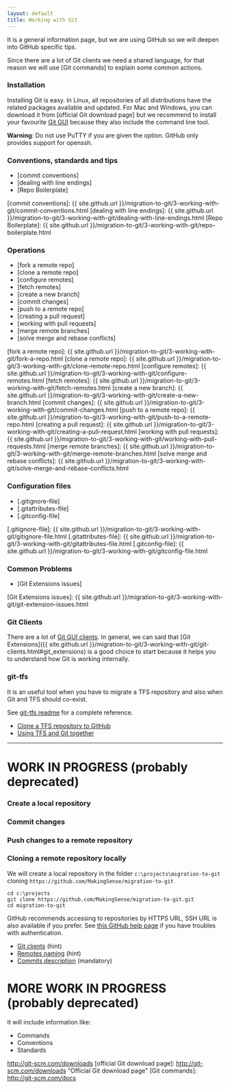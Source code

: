 ```yaml
---
layout: default
title: Working with Git
---
```


It is a general information page, but we are using GitHub so we will deepen
into GitHub specific tips.

Since there are a lot of Git clients we need a shared language, for that reason
we will use [Git commands] to explain some common actions.

### Installation

Installing Git is easy. In Linux, all repositories of all distributions have the 
related packages available and updated. For Mac and Windows, you can download it 
from [official Git download page] but we recommend to install your favourite 
[Git GUI](git-clients.html) because they also include the command line 
tool.

**Warning**: Do not use PuTTY if you are given the option. GitHub only provides 
support for openssh.

### Conventions, standards and tips

* [commit conventions]
* [dealing with line endings]
* [Repo Boilerplate]


[commit conventions]: {{ site.github.url }}/migration-to-git/3-working-with-git/commit-conventions.html
[dealing with line endings]: {{ site.github.url }}/migration-to-git/3-working-with-git/dealing-with-line-endings.html
[Repo Boilerplate]: {{ site.github.url }}/migration-to-git/3-working-with-git/repo-boilerplate.html

### Operations

<!-- it is pending to sort this -->

* [fork a remote repo]
* [clone a remote repo]
* [configure remotes]
* [fetch remotes]
* [create a new branch]
* [commit changes]
* [push to a remote repo]
* [creating a pull request]
* [working with pull requests]
* [merge remote branches]
* [solve merge and rebase conflicts]


[fork a remote repo]: {{ site.github.url }}/migration-to-git/3-working-with-git/fork-a-repo.html
[clone a remote repo]: {{ site.github.url }}/migration-to-git/3-working-with-git/clone-remote-repo.html
[configure remotes]: {{ site.github.url }}/migration-to-git/3-working-with-git/configure-remotes.html
[fetch remotes]: {{ site.github.url }}/migration-to-git/3-working-with-git/fetch-remotes.html
[create a new branch]: {{ site.github.url }}/migration-to-git/3-working-with-git/create-a-new-branch.html
[commit changes]: {{ site.github.url }}/migration-to-git/3-working-with-git/commit-changes.html
[push to a remote repo]: {{ site.github.url }}/migration-to-git/3-working-with-git/push-to-a-remote-repo.html
[creating a pull request]: {{ site.github.url }}/migration-to-git/3-working-with-git/creating-a-pull-request.html
[working with pull requests]: {{ site.github.url }}/migration-to-git/3-working-with-git/working-with-pull-requests.html
[merge remote branches]: {{ site.github.url }}/migration-to-git/3-working-with-git/merge-remote-branches.html
[solve merge and rebase conflicts]: {{ site.github.url }}/migration-to-git/3-working-with-git/solve-merge-and-rebase-conflicts.html

### Configuration files

* [.gitignore-file]
* [.gitattributes-file]
* [.gitconfig-file]

[.gitignore-file]: {{ site.github.url }}/migration-to-git/3-working-with-git/gitignore-file.html
[.gitattributes-file]: {{ site.github.url }}/migration-to-git/3-working-with-git/gitattributes-file.html
[.gitconfig-file]: {{ site.github.url }}/migration-to-git/3-working-with-git/gitconfig-file.html

### Common Problems

* [Git Extensions issues]

[Git Extensions issues]: {{ site.github.url }}/migration-to-git/3-working-with-git/git-extension-issues.html

### Git Clients

There are a lot of [Git GUI clients](git-clients.html). In general, we can said 
that [Git Extensions]({{ site.github.url }}/migration-to-git/3-working-with-git/git-clients.html#git_extensions)
is a good choice to start because it helps you to understand how Git is working
internally.

### git-tfs

It is an useful tool when you have to migrate a TFS repository and also when Git and TFS should co-exist.

See [git-tfs readme](https://github.com/git-tfs/git-tfs/#readme) for a complete reference.

* [Clone a TFS repository to GitHub](git-fts-to-github.html)
* [Using TFS and Git together](git-fts-as-bridge.html)

---

# WORK IN PROGRESS (probably deprecated)

### Create a local repository

### Commit changes

### Push changes to a remote repository

### Cloning a remote repository locally

We will create a local repository in the folder `c:\projects\migration-to-git` 
cloning `https://github.com/MakingSense/migration-to-git`

    cd c:\projects 
	git clone https://github.com/MakingSense/migration-to-git.git
	cd migration-to-git

GitHub recommends accessing to repositories by HTTPS URL, SSH URL is also 
available if you prefer. See [this GitHub help page][remote-url-help] if you 
have troubles with authentication.  


* [Git clients](git-clients.html) (hint)
* [Remotes naming](remotes-naming.html) (hint)
* [Commits description](commits-description.html) (mandatory)


# MORE WORK IN PROGRESS (probably deprecated)

It will include information like:
* Commands
* Conventions
* Standards




[remote-url-help]: https://help.github.com/articles/which-remote-url-should-i-use "Which remote URL should I use?"
http://git-scm.com/downloads
[official Git download page]: http://git-scm.com/downloads "Official Git download page"
[Git commands]: http://git-scm.com/docs

